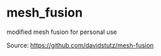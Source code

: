 # mesh_fusion
modified mesh fusion for personal use

Source: https://github.com/davidstutz/mesh-fusion
